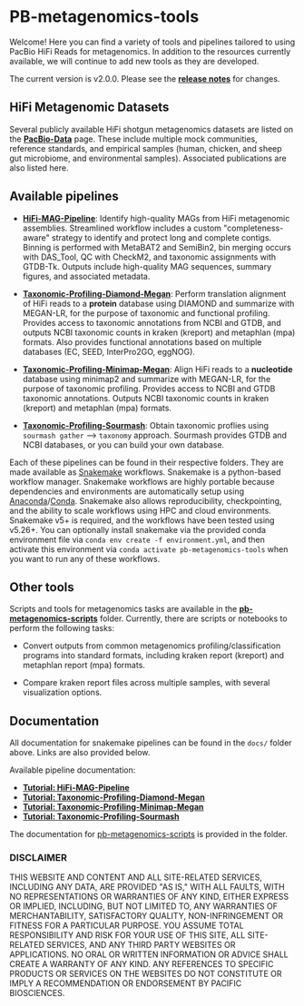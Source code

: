 # PB-metagenomics-tools

Welcome! Here you can find a variety of tools and pipelines tailored to using PacBio HiFi Reads for metagenomics. In addition to the resources currently available, we will continue to add new tools as they are developed.

The current version is v2.0.0. Please see the [**release notes**](https://github.com/PacificBiosciences/pb-metagenomics-tools/releases) for changes.

## HiFi Metagenomic Datasets

Several publicly available HiFi shotgun metagenomics datasets are listed on the   [**PacBio-Data**](https://github.com/PacificBiosciences/pb-metagenomics-tools/blob/master/docs/PacBio-Data.md) page. These include multiple mock communities, reference standards, and empirical samples (human, chicken, and sheep gut microbiome, and environmental samples). Associated publications are also listed here.

## Available pipelines

+ [**HiFi-MAG-Pipeline**](https://github.com/PacificBiosciences/pb-metagenomics-tools/tree/master/HiFi-MAG-Pipeline): Identify high-quality MAGs from HiFi metagenomic assemblies. Streamlined workflow includes a custom "completeness-aware" strategy to identify and protect long and complete contigs. Binning is performed with MetaBAT2 and SemiBin2, bin merging occurs with DAS_Tool, QC with CheckM2, and taxonomic assignments with GTDB-Tk. Outputs include high-quality MAG sequences, summary figures, and associated metadata. 

+ [**Taxonomic-Profiling-Diamond-Megan**](https://github.com/PacificBiosciences/pb-metagenomics-tools/tree/master/Taxonomic-Profiling-Diamond-Megan): Perform translation alignment of HiFi reads to a **protein** database using DIAMOND and summarize with MEGAN-LR, for the purpose of taxonomic and functional profiling. Provides access to taxonomic annotations from NCBI and GTDB, and outputs NCBI taxonomic counts in kraken (kreport) and metaphlan (mpa) formats. Also provides functional annotations based on multiple databases (EC, SEED, InterPro2GO, eggNOG).

+ [**Taxonomic-Profiling-Minimap-Megan**](https://github.com/PacificBiosciences/pb-metagenomics-tools/tree/master/Taxonomic-Profiling-Minimap-Megan): Align HiFi reads to a **nucleotide** database using minimap2 and summarize with MEGAN-LR, for the purpose of taxonomic profiling. Provides access to NCBI and GTDB taxonomic annotations. Outputs NCBI taxonomic counts in kraken (kreport) and metaphlan (mpa) formats.

+ [**Taxonomic-Profiling-Sourmash**](https://github.com/PacificBiosciences/pb-metagenomics-tools/tree/master/Taxonomic-Profiling-Sourmash): Obtain taxonomic proflies using `sourmash gather` --> `taxonomy` approach. Sourmash provides GTDB and NCBI databases, or you can build your own database.

Each of these pipelines can be found in their respective folders. They are made available as [Snakemake](https://snakemake.readthedocs.io/en/stable/index.html) workflows. Snakemake is a python-based workflow manager. Snakemake workflows are highly portable because dependencies and environments are automatically setup using [Anaconda](https://docs.anaconda.com/anaconda/)/[Conda](https://docs.conda.io/projects/conda/en/latest/index.html). Snakemake also allows reproducibility, checkpointing, and the ability to scale workflows using HPC and cloud environments. Snakemake v5+ is required, and the workflows have been tested using v5.26+. You can optionally install snakemake via the provided conda environment file via `conda env create -f environment.yml`, and then activate this environment via `conda activate pb-metagenomics-tools` when you want to run any of these workflows.

## Other tools

Scripts and tools for metagenomics tasks are available in the [**pb-metagenomics-scripts**](https://github.com/PacificBiosciences/pb-metagenomics-tools/tree/master/pb-metagenomics-scripts) folder. Currently, there are scripts or notebooks to perform the following tasks: 

+ Convert outputs from common metagenomics profiling/classification programs into standard formats, including kraken report (kreport) and metaphlan report (mpa) formats. 

+ Compare kraken report files across multiple samples, with several visualization options.

## Documentation 

All documentation for snakemake pipelines can be found in the `docs/` folder above. Links are also provided below.

Available pipeline documentation: 
- [**Tutorial: HiFi-MAG-Pipeline**](https://github.com/PacificBiosciences/pb-metagenomics-tools/blob/master/docs/Tutorial-HiFi-MAG-Pipeline.md)
- [**Tutorial: Taxonomic-Profiling-Diamond-Megan**](https://github.com/PacificBiosciences/pb-metagenomics-tools/blob/master/docs/Tutorial-Taxonomic-Profiling-Diamond-Megan.md)
- [**Tutorial: Taxonomic-Profiling-Minimap-Megan**](https://github.com/PacificBiosciences/pb-metagenomics-tools/blob/master/docs/Tutorial-Taxonomic-Profiling-Minimap-Megan.md)
- [**Tutorial: Taxonomic-Profiling-Sourmash**](https://github.com/PacificBiosciences/pb-metagenomics-tools/blob/master/docs/Tutorial-Taxonomic-Profiling-Sourmash.md)

The documentation for [pb-metagenomics-scripts](https://github.com/PacificBiosciences/pb-metagenomics-tools/tree/master/pb-metagenomics-scripts) is provided in the folder.



### DISCLAIMER
THIS WEBSITE AND CONTENT AND ALL SITE-RELATED SERVICES, INCLUDING ANY DATA, ARE PROVIDED "AS IS," WITH ALL FAULTS, WITH NO REPRESENTATIONS OR WARRANTIES OF ANY KIND, EITHER EXPRESS OR IMPLIED, INCLUDING, BUT NOT LIMITED TO, ANY WARRANTIES OF MERCHANTABILITY, SATISFACTORY QUALITY, NON-INFRINGEMENT OR FITNESS FOR A PARTICULAR PURPOSE. YOU ASSUME TOTAL RESPONSIBILITY AND RISK FOR YOUR USE OF THIS SITE, ALL SITE-RELATED SERVICES, AND ANY THIRD PARTY WEBSITES OR APPLICATIONS. NO ORAL OR WRITTEN INFORMATION OR ADVICE SHALL CREATE A WARRANTY OF ANY KIND. ANY REFERENCES TO SPECIFIC PRODUCTS OR SERVICES ON THE WEBSITES DO NOT CONSTITUTE OR IMPLY A RECOMMENDATION OR ENDORSEMENT BY PACIFIC BIOSCIENCES.
